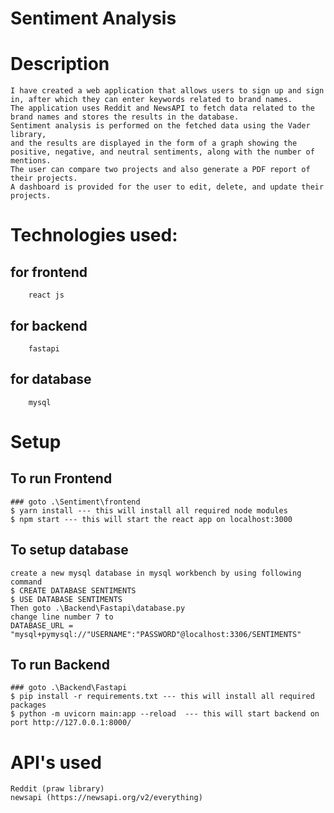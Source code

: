 # Sentiment Analysis 
# Description
    I have created a web application that allows users to sign up and sign in, after which they can enter keywords related to brand names. 
    The application uses Reddit and NewsAPI to fetch data related to the brand names and stores the results in the database. 
    Sentiment analysis is performed on the fetched data using the Vader library, 
    and the results are displayed in the form of a graph showing the positive, negative, and neutral sentiments, along with the number of mentions.
    The user can compare two projects and also generate a PDF report of their projects. 
    A dashboard is provided for the user to edit, delete, and update their projects.

# Technologies used:
## for frontend
        react js
## for backend
        fastapi
## for database
        mysql

# Setup 
## To run Frontend
    ### goto .\Sentiment\frontend
    $ yarn install --- this will install all required node modules
    $ npm start --- this will start the react app on localhost:3000
## To setup database
    create a new mysql database in mysql workbench by using following command
    $ CREATE DATABASE SENTIMENTS
    $ USE DATABASE SENTIMENTS
    Then goto .\Backend\Fastapi\database.py
    change line number 7 to 
    DATABASE_URL = "mysql+pymysql://"USERNAME":"PASSWORD"@localhost:3306/SENTIMENTS"
## To run Backend 
    ### goto .\Backend\Fastapi
    $ pip install -r requirements.txt --- this will install all required packages
    $ python -m uvicorn main:app --reload  --- this will start backend on port http://127.0.0.1:8000/


# API's used 
    Reddit (praw library)
    newsapi (https://newsapi.org/v2/everything)
